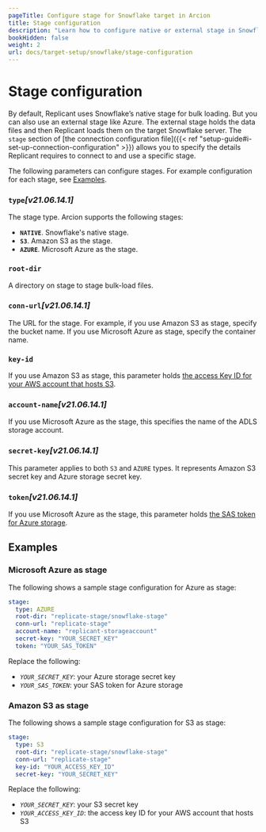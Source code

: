 ```yaml
---
pageTitle: Configure stage for Snowflake target in Arcion 
title: Stage configuration
description: "Learn how to configure native or external stage in Snowflake target for bulk loading with Arcion."
bookHidden: false
weight: 2
url: docs/target-setup/snowflake/stage-configuration
---
```


# Stage configuration

By default, Replicant uses Snowflake’s native stage for bulk loading. But you can also use an external stage like Azure. The external stage holds the data files and then Replicant loads them on the target Snowflake server. The `stage` section of [the connection configuration file]({{< ref "setup-guide#i-set-up-connection-configuration" >}}) allows you to specify the details Replicant requires to connect to and use a specific stage.

The following parameters can configure stages. For example configuration for each stage, see [Examples](#examples).

### `type`*[v21.06.14.1]*
The stage type. Arcion supports the following stages:

- **`NATIVE`**. Snowflake's native stage. 
- **`S3`**. Amazon S3 as the stage.
- **`AZURE`**. Microsoft Azure as the stage.
  
### `root-dir`
A directory on stage to stage bulk-load files.

### `conn-url`*[v21.06.14.1]* 
The URL for the stage. For example, if you use Amazon S3 as stage, specify the bucket name. If you use Microsoft Azure as stage, specify the container name.

### `key-id`
If you use Amazon S3 as stage, this parameter holds [the access Key ID for your AWS account that hosts S3](https://docs.aws.amazon.com/general/latest/gr/aws-sec-cred-types.html#access-keys-about).

### `account-name`*[v21.06.14.1]*
If you use Microsoft Azure as the stage, this specifies the name of the ADLS storage account.

### `secret-key`*[v21.06.14.1]*
This parameter applies to both `S3` and `AZURE` types. It represents Amazon S3 secret key and Azure storage secret key.

### `token`*[v21.06.14.1]*
If you use Microsoft Azure as the stage, this parameter holds [the SAS token for Azure storage](https://learn.microsoft.com/en-us/azure/storage/common/storage-sas-overview#sas-token).

## Examples

### Microsoft Azure as stage

The following shows a sample stage configuration for Azure as stage:

```YAML
stage:
  type: AZURE
  root-dir: "replicate-stage/snowflake-stage"
  conn-url: "replicate-stage"
  account-name: "replicant-storageaccount"
  secret-key: "YOUR_SECRET_KEY"
  token: "YOUR_SAS_TOKEN"
```

Replace the following:
- *`YOUR_SECRET_KEY`*: your Azure storage secret key
- *`YOUR_SAS_TOKEN`*: your SAS token for Azure storage

### Amazon S3 as stage

The following shows a sample stage configuration for S3 as stage:

```YAML
stage:
  type: S3
  root-dir: "replicate-stage/snowflake-stage"  
  conn-url: "replicate-stage"
  key-id: "YOUR_ACCESS_KEY_ID"   
  secret-key: "YOUR_SECRET_KEY"
```

Replace the following:
- *`YOUR_SECRET_KEY`*: your S3 secret key
- *`YOUR_ACCESS_KEY_ID`*: the access key ID for your AWS account that hosts S3
